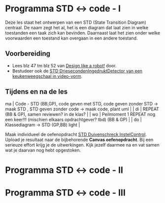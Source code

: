 # Programma STD <-> code - I

Deze les staat het ontwerpen van een STD (State Transition Diagram) centraal. De naam zegt het al, het is een diagram dat laat zien in welke toestanden een taak zich kan bevinden. Daarnaast laat het zien onder welke voorwaarden een toestand kan overgaan in een andere toestand.

## Voorbereiding
- Lees blz 47 tm blz 52 van [Design like a robot!](../../onderwijsmateriaal/readers/Design%20Like%20a%20Robot!.pdf) door.
- Bestudeer ook de [STD DriesecondenIngedruktDetector van een keukenweegschaal in video-vorm](https://youtu.be/OMjzi-9tQfs).

## Tijdens en na de les

 ma | Code - STD (BB,GP), code geven met STD, code geven zonder STD -> maak STD , STD geven zonder code -> maak code, plant uml |
| di | REPEAT (BB & GP), samen reviewen? in de klas?  |
| wo | Peilmoment 1 REPEAT nog een keer!!! (mischien elkaars opdrachtgever? tbd) (BB & GP) |
| do | Klassediagram -> STD (GP,BB) light |




Maak individueel de oefenopdracht [STD Duivenschreck InstelControl](../../onderwijsmateriaal/opdrachten/oefenopdrachten/std-duivenschreck-instelcontrol/std-duivenschreck-instelcontrol.md). Upload je resultaat naar de bijbehorende **Canvas oefenopdracht**. Bij een serieuze effort krijg je de uitwerkingen. Kijk jezelf daarmee na en vat samen wat je daarvan nog hebt opgestoken.


# Programma STD <-> code - II


# Programma STD <-> code - III


